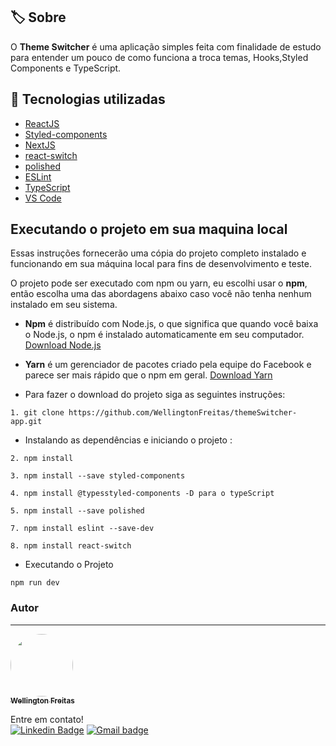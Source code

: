 ## 🏷️  Sobre


O **Theme Switcher** é uma aplicação simples feita com finalidade de estudo para entender um pouco de  como funciona a troca temas, Hooks,Styled Components e TypeScript.


## 🚀 Tecnologias utilizadas
-   [ReactJS](https://reactjs.org/)
-   [Styled-components](https://www.styled-components.com/)
-   [NextJS](https://nextjs.org/)
-   [react-switch](https://www.npmjs.com/package/react-switch)
-   [polished](https://www.npmjs.com/package/polished)
-   [ESLint](https://eslint.org/)
-   [TypeScript](https://www.typescriptlang.org/)
-   [VS Code](https://code.visualstudio.com/)




  
## Executando o projeto em sua maquina local

  
Essas instruções fornecerão uma cópia do projeto completo instalado e funcionando em sua máquina local para fins de desenvolvimento e teste.

O projeto pode ser executado com npm ou yarn, eu escolhi usar o **npm**, então escolha uma das abordagens abaixo caso você não tenha nenhum instalado em seu sistema.

* **Npm** é distribuído com Node.js, o que significa que quando você baixa o Node.js, o npm é instalado automaticamente em seu computador. [Download Node.js](https://nodejs.org/en/download/)

* **Yarn** é um gerenciador de pacotes criado pela equipe do Facebook e parece ser mais rápido que o npm em geral.  [Download Yarn](https://yarnpkg.com/en/docs/install)


* Para fazer o download do projeto siga as seguintes instruções:

```
1. git clone https://github.com/WellingtonFreitas/themeSwitcher-app.git
```

* Instalando as dependências e iniciando o projeto :

```
2. npm install
```
```
3. npm install --save styled-components
```
```
4. npm install @typesstyled-components -D para o typeScript
```
```
5. npm install --save polished
```
```
7. npm install eslint --save-dev
```
```
8. npm install react-switch
```

* Executando o Projeto
```
npm run dev
```

### Autor
---
<a href="https://blog.rocketseat.com.br/author/thiago/">
 <img style="border-radius: 100%;" src=https://avatars.githubusercontent.com/u/72938207?s=400&u=9c4637de193798aec28c20978e83b0ff7f8b4f28&v=4" width="100px;" alt=""/>
 <br />
 <sub><b>Wellington Freitas</b></sub></a> <a> 


Entre em contato!
</br>
[![Linkedin Badge](https://img.shields.io/badge/-WellingtonFreitas-blue?style=flat-square&logo=Linkedin&logoColor=white&link=https://www.linkedin.com/in/isadora-rodrigues-stangarlin-48402b141/)](https://www.linkedin.com/in/wellington-freitas-43624283/) [![Gmail badge](https://img.shields.io/badge/-wellington.m.de.freitas-red?style=flat-square&logo=Gmail&logoColor=white&link=mailto:wellington.m.de.freitas@gmail.com)](mailto:wellington.m.de.freitas@gmail.com)


